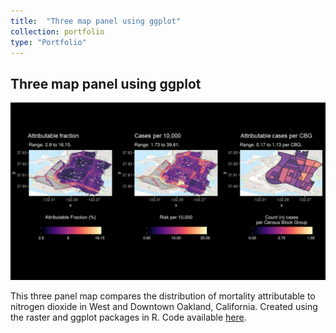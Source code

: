 ```yaml
---
title:  "Three map panel using ggplot"
collection: portfolio
type: "Portfolio"
---
```

## Three map panel using ggplot

<img src='/images/oakland maps.png'>

This three panel map compares the distribution of mortality attributable to nitrogen dioxide in West and Downtown Oakland, California. Created using the raster and ggplot packages in R.  Code available [here](https://github.com/vtinney/data_viz_examples/blob/master/Panel%20of%20maps%20using%20ggplot.R).
